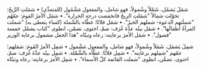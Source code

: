 شمَلَ يَشمُل، شَمْلاً وشُمولاً، فهو شامل، والمفعول مَشْمُول (للمتعدِّي)
• شمَلتِ الرِّيحُ: تحوّلت شمالاً "شمَلتِ الريحُ فانخفضت درجة الحرارة".
• شمَل الأمرُ القومَ: عمّهُم "شملَتهم الدعوة- شملهم الخيرُ".
• شمَل فلانًا: غطّاه بالشّملة (كساء يتغطى به) "شملت المرأةُ أطفالَها".
• شمَل بيتُه عدَّةَ غُرَف: ضمّ، احتوى، تضمّن، انطوى "كتاب يشمُل خمسة فصول".
• شمَل الأمرَ برعايته: رعاه وتبنّاه "هذا الحفل مشمول برعاية الوزير"


شمِلَ يَشمَل، شَمَلاً وشُمولاً، فهو شامل، والمفعول مَشْمول
• شمِل الأمرُ القَومَ: شمَلهم؛ عمّهم "شمِلهم برعايته".
• شمِل فلانًا: غطّاه بالشَّمْلة.
• شمِل بيتُه عدَّةَ غُرَف: ضمّ، احتوى، تضمَّن، انطوى "شملت القائمة كلّ الأسماء".
• شمِل الأمرَ برعايته: رعاه وتبنّاه
